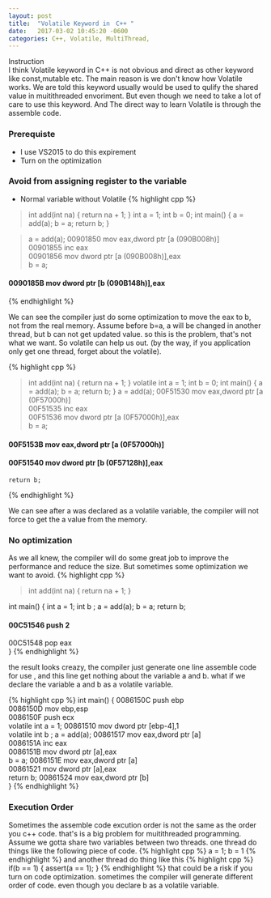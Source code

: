 ```yaml
---
layout: post
title:  "Volatile Keyword in　C++ "
date:   2017-03-02 10:45:20 -0600
categories: C++, Volatile, MultiThread,
---
```

Instruction  
I think Volatile keyword in C++ is not obvious and direct as other keyword like const,mutable etc. The main reason is we don't know how Volatile works. 
We are told this keyword usually would be used to qulify the shared value in muitithreaded envoriment. But even though we need to take a lot of care to use this keyword.
And The direct way to learn Volatile is through the assemble code.

### Prerequiste  
* I use VS2015 to do this expirement  
* Turn on the optimization  

### Avoid from assigning register to the variable 
* Normal variable without Volatile
{% highlight cpp %}  
>int add(int na) { 
	return na + 1; 
}
int a = 1;
int b = 0;
int main()
{
	a = add(a);
	b = a;
	return b;
}

>a = add(a);
00901850  mov         eax,dword ptr [a (090B008h)]  
00901855  inc         eax  
00901856  mov         dword ptr [a (090B008h)],eax  
	b = a;
#### 0090185B  mov         dword ptr [b (090B148h)],eax  
{% endhighlight  %}

We can see the compiler just do some optimization to move the eax to b, not from the real memory. Assume before b=a, a will be changed in another thread, but b can not get updated value.
so this is the problem, that's not what we want. So volatile can help us out. (by the way, if you application only get one thread, forget about the volatile).

{% highlight cpp %}  
>int add(int na) { 
	return na + 1; 
}
volatile int a = 1;
int b = 0;
int main()
{
	a = add(a);
	b = a;
	return b;
}
a = add(a);
00F51530  mov         eax,dword ptr [a (0F57000h)]  
00F51535  inc         eax  
00F51536  mov         dword ptr [a (0F57000h)],eax  
	b = a;
#### 00F5153B  mov         eax,dword ptr [a (0F57000h)]  
#### 00F51540  mov         dword ptr [b (0F57128h)],eax  
	return b;
{% endhighlight  %}

We can see after a was declared as a volatile variable, the compiler will not force to get the a value from the memory.


### No optimization  

As we all knew, the compiler will do some great job to improve the performance and reduce the size. But sometimes some optimization we want to avoid. 
{% highlight cpp %}  
>int add(int na) { 
	return na + 1; 
}

int main()
{
	int a = 1;
	int b ;
	a = add(a);
	b = a;
	return b;
#### 00C51546  push        2
00C51548  pop         eax  
}
{% endhighlight  %}

the result looks creazy, the compiler just generate one line assemble code for use , and this line get nothing about the variable a and b.
what if we declare the variable a and b as a volatile variable.
 
{% highlight cpp %} 
int main()
{
0086150C  push        ebp  
0086150D  mov         ebp,esp  
0086150F  push        ecx  
	volatile int a = 1;
00861510  mov         dword ptr [ebp-4],1  
	volatile int b ;
	a = add(a);
00861517  mov         eax,dword ptr [a]  
0086151A  inc         eax  
0086151B  mov         dword ptr [a],eax  
	b = a;
0086151E  mov         eax,dword ptr [a]  
00861521  mov         dword ptr [a],eax  
	return b;
00861524  mov         eax,dword ptr [b]  
}
{% endhighlight  %}

### Execution Order
Sometimes the assemble code excution order is not the same as the order you c++ code. that's is a big problem for muitithreaded programming. Assume we gotta share two variables between
two threads. one thread do things like the following piece of code.
{% highlight cpp %} 
a = 1;
b = 1
{% endhighlight  %}
and another thread do thing like this 
{% highlight cpp %} 
if(b == 1)
{
	assert(a == 1);
}
{% endhighlight  %}
that could be a risk if you turn on code optimization. sometimes the compiler will generate different order of code. even though you declare b as a volatile variable.


